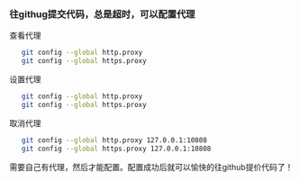 ### 往githug提交代码，总是超时，可以配置代理

查看代理

```bash
   git config --global http.proxy
   git config --global https.proxy
```

设置代理

```bash
   git config --global http.proxy
   git config --global https.proxy
```

取消代理

```bash
   git config --global http.proxy 127.0.0.1:10808
   git config --global https.proxy 127.0.0.1:10808
```

需要自己有代理，然后才能配置。配置成功后就可以愉快的往github提价代码了！
